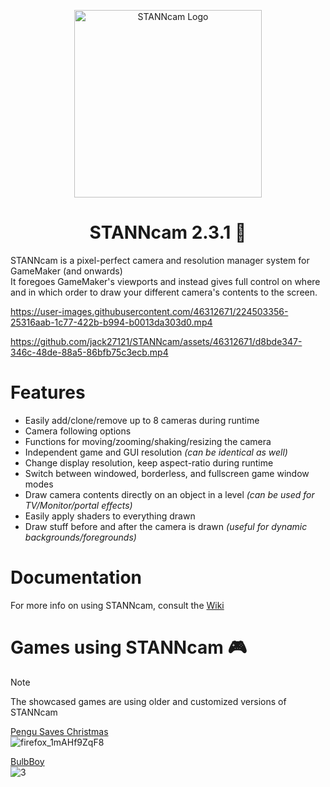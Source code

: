 <p align="center">
<img width=300px  src="https://user-images.githubusercontent.com/46312671/224733322-1c9acf55-2cfe-4d1c-87bd-e3b40522b43f.png" alt="STANNcam Logo">
</p>

<h1 align="center" font-size=100em>
STANNcam 2.3.1 🎥
</h1>

STANNcam is a pixel-perfect camera and resolution manager system for GameMaker (and onwards)  
It foregoes GameMaker's viewports and instead gives full control on where and in which order
to draw your different camera's contents to the screen.

https://user-images.githubusercontent.com/46312671/224503356-25316aab-1c77-422b-b994-b0013da303d0.mp4

https://github.com/jack27121/STANNcam/assets/46312671/d8bde347-346c-48de-88a5-86bfb75c3ecb.mp4

# Features
* Easily add/clone/remove up to 8 cameras during runtime
* Camera following options
* Functions for moving/zooming/shaking/resizing the camera
* Independent game and GUI resolution *(can be identical as well)*
* Change display resolution, keep aspect-ratio during runtime
* Switch between windowed, borderless, and fullscreen game window modes
* Draw camera contents directly on an object in a level *(can be used for TV/Monitor/portal effects)*
* Easily apply shaders to everything drawn
* Draw stuff before and after the camera is drawn *(useful for dynamic backgrounds/foregrounds)*

# Documentation
For more info on using STANNcam, consult the [Wiki](https://github.com/jack27121/STANNcam/wiki)

# Games using STANNcam 🎮
> [!NOTE]
> The showcased games are using older and customized versions of STANNcam

[Pengu Saves Christmas](https://www.newgrounds.com/portal/view/825562)  
![firefox_1mAHf9ZqF8](https://user-images.githubusercontent.com/46312671/201538574-63a003b3-c2c2-4c8a-a7c0-f7149eafb7fa.png)

[BulbBoy](https://www.newgrounds.com/portal/view/837076)  
![3](https://user-images.githubusercontent.com/46312671/201538643-c079809f-d15e-481b-a0de-8363105f5727.png)
